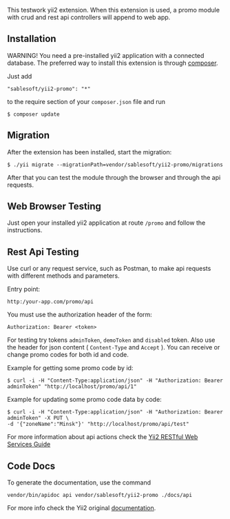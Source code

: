 This testwork yii2 extension. When this extension is used,
a promo module with crud and rest api controllers will append to web app.

Installation
------------

WARNING! You need a pre-installed yii2 application with a connected database. 
The preferred way to install this extension is through [composer](http://getcomposer.org/download/).

Just add

```
"sablesoft/yii2-promo": "*"
```
to the require section of your `composer.json` file and run

```
$ composer update
```

Migration
-----

After the extension has been installed, start the migration:

```
$ ./yii migrate --migrationPath=vendor/sablesoft/yii2-promo/migrations
```

After that you can test the module through the browser and through the api requests.


Web Browser Testing
-----

Just open your installed yii2 application at route `/promo` and follow the instructions.


Rest Api Testing
-----

Use curl or any request service, such as Postman, to make api requests with different methods and parameters.

Entry point:

```
http:/your-app.com/promo/api
```

You must use the authorization header of the form: 

```
Authorization: Bearer <token>
```

For testing try tokens `adminToken`, `demoToken` and `disabled` token. Also use the header for json content ( `Content-Type` and `Accept` ). You can receive or change promo codes for both id and code.

Example for getting some promo code by id:

```
$ curl -i -H "Content-Type:application/json" -H "Authorization: Bearer adminToken" "http://localhost/promo/api/1"
```

Example for updating some promo code data by code:

```
$ curl -i -H "Content-Type:application/json" -H "Authorization: Bearer adminToken" -X PUT \
-d '{"zoneName":"Minsk"}' "http://localhost/promo/api/test"
```

For more information about api actions check the [Yii2 RESTful Web Services Guide](http://www.yiiframework.com/doc-2.0/guide-rest-quick-start.html)

Code Docs
-----

To generate the documentation, use the command

```
vendor/bin/apidoc api vendor/sablesoft/yii2-promo ./docs/api
```

For more info check the Yii2 original [documentation](http://www.yiiframework.com/doc-2.0/ext-apidoc-index.html).